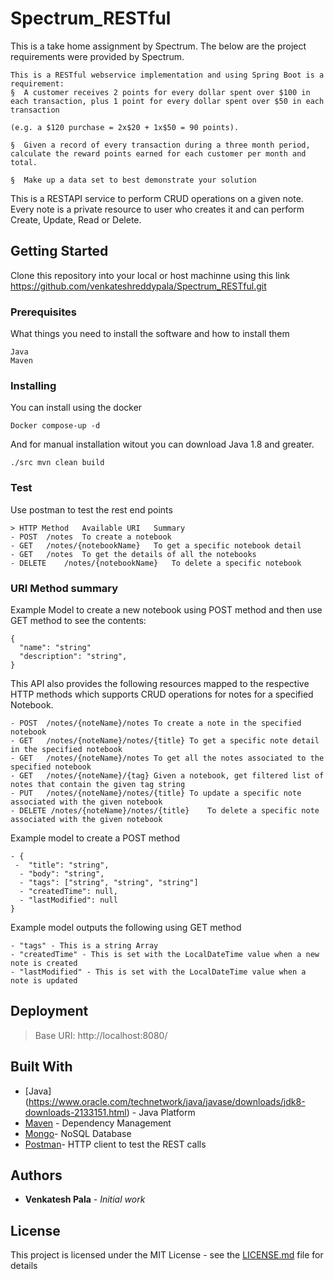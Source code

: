 # Spectrum_RESTful

This is a take home assignment by Spectrum. The below are the project requirements were provided by Spectrum. 
```
This is a RESTful webservice implementation and using Spring Boot is a requirement:
§  A customer receives 2 points for every dollar spent over $100 in each transaction, plus 1 point for every dollar spent over $50 in each transaction

(e.g. a $120 purchase = 2x$20 + 1x$50 = 90 points).

§  Given a record of every transaction during a three month period, calculate the reward points earned for each customer per month and total.

§  Make up a data set to best demonstrate your solution
```

This is a RESTAPI service to perform CRUD operations on a given note. Every note is a private resource to user who creates it and can perform Create, Update, Read or Delete. 

## Getting Started

Clone this repository into your local or host machinne using this link https://github.com/venkateshreddypala/Spectrum_RESTful.git

### Prerequisites

What things you need to install the software and how to install them

```
Java
Maven

```

### Installing

You can install using the docker


```
Docker compose-up -d
```

And for manual installation witout you can download Java 1.8 and greater.

```
./src mvn clean build
```

### Test
Use postman to test the rest end points

```
> HTTP Method	Available URI	Summary
- POST	/notes	To create a notebook
- GET	/notes/{notebookName}	To get a specific notebook detail
- GET	/notes	To get the details of all the notebooks
- DELETE	/notes/{notebookName}	To delete a specific notebook
```

### URI Method summary

Example Model to create a new notebook using POST method and then use GET method to see the contents:

```
{
  "name": "string"
  "description": "string",
}
```
This API also provides the following resources mapped to the respective HTTP methods which supports CRUD operations for notes for a specified Notebook.

```
- POST	/notes/{noteName}/notes	To create a note in the specified notebook
- GET	/notes/{noteName}/notes/{title}	To get a specific note detail in the specified notebook
- GET	/notes/{noteName}/notes	To get all the notes associated to the specified notebook
- GET	/notes/{noteName}/{tag}	Given a notebook, get filtered list of notes that contain the given tag string
- PUT	/notes/{noteName}/notes/{title}	To update a specific note associated with the given notebook
- DELETE /notes/{noteName}/notes/{title}	To delete a specific note associated with the given notebook
```

Example model to create a POST method  
```
- {
 -  "title": "string",
  - "body": "string",
  - "tags": ["string", "string", "string"]
  - "createdTime": null,
  - "lastModified": null
}

```
Example model outputs the following using GET method
```
- "tags" - This is a string Array
- "createdTime" - This is set with the LocalDateTime value when a new note is created
- "lastModified" - This is set with the LocalDateTime value when a note is updated

```

## Deployment

> Base URI: http://localhost:8080/

## Built With
* [Java] (https://www.oracle.com/technetwork/java/javase/downloads/jdk8-downloads-2133151.html) - Java Platform
* [Maven](https://maven.apache.org/) - Dependency Management
* [Mongo](https://www.mongodb.com/)- NoSQL Database
* [Postman](https://www.getpostman.com/)- HTTP client to test the REST calls


## Authors

* **Venkatesh Pala** - *Initial work* 


## License

This project is licensed under the MIT License - see the [LICENSE.md](LICENSE.md) file for details

